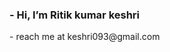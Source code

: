 
<h3>- Hi, I’m Ritik kumar keshri </h3>
- reach me at keshri093@gmail.com

<!---
rkcoder093/rkcoder093 is a ✨ special ✨ repository because its `README.md` (this file) appears on your GitHub profile.
You can click the Preview link to take a look at your changes.
--->
